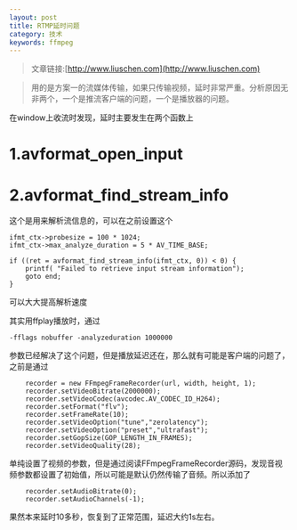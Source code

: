```yaml
---
layout: post
title: RTMP延时问题
category: 技术
keywords: ffmpeg
---
```



>文章链接:[http://www.liuschen.com](http://www.liuschen.com)

>用的是方案一的流媒体传输，如果只传输视频，延时非常严重。分析原因无非两个，一个是推流客户端的问题，一个是播放器的问题。

在window上收流时发现，延时主要发生在两个函数上

# 1.avformat_open_input


# 2.avformat_find_stream_info

这个是用来解析流信息的，可以在之前设置这个

	ifmt_ctx->probesize = 100 * 1024;
	ifmt_ctx->max_analyze_duration = 5 * AV_TIME_BASE;

	if ((ret = avformat_find_stream_info(ifmt_ctx, 0)) < 0) {
		printf( "Failed to retrieve input stream information");
		goto end;
	}

可以大大提高解析速度

其实用ffplay播放时，通过

	-fflags nobuffer -analyzeduration 1000000

参数已经解决了这个问题，但是播放延迟还在，那么就有可能是客户端的问题了，之前是通过

		recorder = new FFmpegFrameRecorder(url, width, height, 1);
        recorder.setVideoBitrate(2000000);
        recorder.setVideoCodec(avcodec.AV_CODEC_ID_H264);
        recorder.setFormat("flv");
        recorder.setFrameRate(10);
        recorder.setVideoOption("tune","zerolatency");
        recorder.setVideoOption("preset","ultrafast");
        recorder.setGopSize(GOP_LENGTH_IN_FRAMES);
        recorder.setVideoQuality(28);

单纯设置了视频的参数，但是通过阅读FFmpegFrameRecorder源码，发现音视频参数都设置了初始值，所以可能是默认仍然传输了音频。所以添加了

        recorder.setAudioBitrate(0);
        recorder.setAudioChannels(-1);

果然本来延时10多秒，恢复到了正常范围，延迟大约1s左右。



